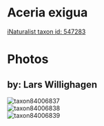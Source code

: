 
Aceria exigua
=============
  
[iNaturalist taxon id: 547283](https://www.inaturalist.org/taxa/547283)
# Photos

## by: Lars Willighagen
  
![taxon84006837](https://inaturalist-open-data.s3.amazonaws.com/photos/90152816/medium.jpeg)  
![taxon84006838](https://inaturalist-open-data.s3.amazonaws.com/photos/90152821/medium.jpeg)  
![taxon84006839](https://inaturalist-open-data.s3.amazonaws.com/photos/90152830/medium.jpeg)
